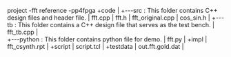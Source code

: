
project		-fft
reference	-pp4fpga
+code
|  	+---src							: This folder contains C++ design files and header file.
	|       fft.cpp
	|       fft.h
	|       fft_original.cpp
	|		cos_sin.h
	|
	+---tb							: This folder contains a C++ design file that serves as the test bench. 
	|       fft_tb.cpp
	|    
	+---python						: This folder contains python file for demo.
	|		fft.py
|
+impl
|	fft_csynth.rpt
|
+script
|	script.tcl
|
+testdata
|	out.fft.gold.dat
|